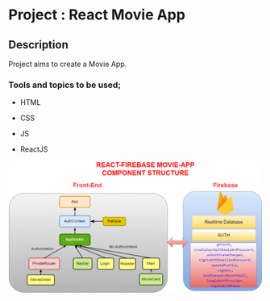 

# Project : React Movie App 

## Description

Project aims to create a Movie App.


### Tools and topics to be used;

- HTML

- CSS

- JS

- ReactJS


![Project 005 Snapshot](movie-app_structure.png)
